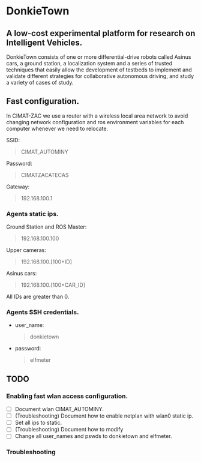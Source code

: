 # DonkieTown
## A low-cost experimental platform for research on Intelligent Vehicles. 

DonkieTown consists of one or more differential-drive robots called Asinus cars, a ground station, a localization system and a series of trusted techniques that easily allow the development of testbeds to implement and validate different strategies for collaborative autonomous driving, and study a variety of cases of study.

## Fast configuration.
In CIMAT-ZAC we use a router with a wireless local area network to avoid changing network configuration and ros environment variables for each computer whenever we need to relocate. 

SSID:
> CIMAT_AUTOMINY

Password:
> CIMATZACATECAS

Gateway:
> 192.168.100.1

### Agents static ips.
Ground Station and ROS Master:
> 192.168.100.100

Upper cameras:
> 192.168.100.[100+ID]

Asinus cars:
> 192.168.100.[100+CAR_ID]

All IDs are greater than 0.

### Agents SSH credentials.
- user_name:
   > donkietown
- password:
   > elfmeter

## TODO
### Enabling fast wlan access configuration.
 - [ ] Document wlan CIMAT_AUTOMINY. 
 - [ ] (Troubleshooting) Document how to enable netplan with wlan0 static ip. 
 - [ ] Set all ips to static.
 - [ ] (Troubleshooting) Document how to modify 
 - [ ] Change all user_names and pswds to donkietown and elfmeter.

### Troubleshooting